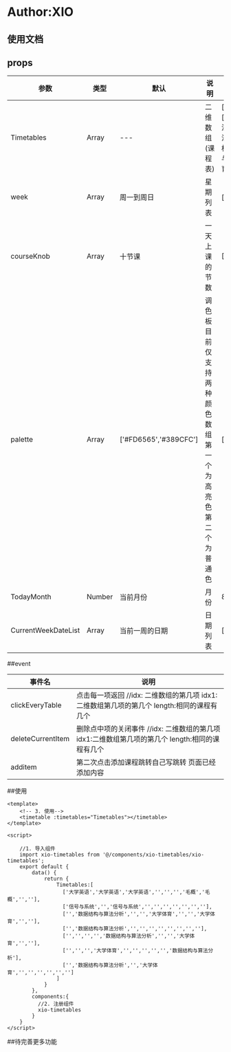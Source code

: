 # Author:XIO

## 使用文档

## props

| 参数 | 类型 | 默认 | 说明 | 示例 |
| --- | --- |  --- |  ---------------------------------------- | ------------------------------------------------------------------ |
|Timetables | Array | --- | 二维数组(课程表) | [['大学英语','大学英语','大学英语','','','','毛概','毛概','',''],['信号与系统','','信号与系统','','','','','','',''],['','数据结构与算法分析','','','大学体育','','','大学体育','',''],['','数据结构与算法分析','','','','','','','',''],['','','','','数据结构与算法分析','','','大学体育','',''],['','','','大学体育','','','','','','数据结构与算法分析'],['','数据结构与算法分析','','大学体育','','','','','','']] |
| week | Array | 周一到周日 | 星期列表 | ['周一','周二','周三','周四','周五','周六','周日'] |
| courseKnob | Array | 十节课 | 一天上课的节数 | [1,2,3,4,5,6,7,8,9,10] |
| palette | Array | ['#FD6565','#389CFC'] | 调色板目前仅支持两种颜色 数组第一个为高亮色 第二个为普通色 | ['#FD6565','#389CFC'] |
| TodayMonth | Number | 当前月份 | 月份 | 8 |
| CurrentWeekDateList | Array | 当前一周的日期 | 日期列表 | ['08/01','08/02','08/03','08/04','08/05','08/06','08/07'] |

##event

 | 事件名             |      说明  |
 | ----------- | ------------------ |
 |clickEveryTable     |     点击每一项返回 //idx: 二维数组的第几项  idx1:二维数组第几项的第几个 length:相同的课程有几个 |
 |deleteCurrentItem     |   删除点中项的关闭事件 //idx: 二维数组的第几项  idx1:二维数组第几项的第几个 length:相同的课程有几个 |
 |additem            |      第二次点击添加课程跳转自己写跳转 页面已经添加内容 |


##使用
```vue
<template>
    <!-- 3. 使用-->
    <timetable :timetables="Timetables"></timetable>
</template>

<script>

    //1. 导入组件
    import xio-timetables from '@/components/xio-timetables/xio-timetables';
    export default {
        data() {
            return {
                Timetables:[
                  ['大学英语','大学英语','大学英语','','','','毛概','毛概','',''],
                  ['信号与系统','','信号与系统','','','','','','',''],
                  ['','数据结构与算法分析','','','大学体育','','','大学体育','',''],
                  ['','数据结构与算法分析','','','','','','','',''],
                  ['','','','','数据结构与算法分析','','','大学体育','',''],
                  ['','','','大学体育','','','','','','数据结构与算法分析'],
                  ['','数据结构与算法分析','','大学体育','','','','','','']
                ]
            }
        },
        components:{
          //2. 注册组件
          xio-timetables
        }
    }
</script>
```

##待完善更多功能
